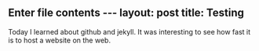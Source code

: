 Enter file contents ---
layout: post
title: Testing
---

Today I learned about github and jekyll. It was interesting to see how fast it is to host a website on the web.
